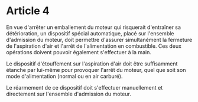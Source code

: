 # Article 4

En vue d'arrêter un emballement du moteur qui risquerait d'entraîner sa détérioration, un dispositif spécial automatique, placé sur l'ensemble d'admission du moteur, doit permettre d'assurer simultanément la fermeture de l'aspiration d'air et l'arrêt de l'alimentation en combustible. Ces deux opérations doivent pouvoir également s'effectuer à la main.

Le dispositif d'étouffement sur l'aspiration d'air doit être suffisamment étanche par lui-même pour provoquer l'arrêt du moteur, quel que soit son mode d'alimentation (normal ou en air carburé).

Le réarmement de ce dispositif doit s'effectuer manuellement et directement sur l'ensemble d'admission du moteur.
